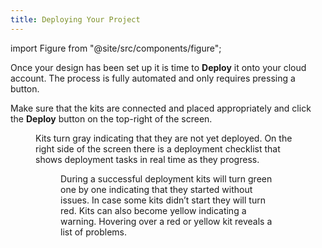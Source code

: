 ```yaml
---
title: Deploying Your Project
---
```


import Figure from "@site/src/components/figure";

Once your design has been set up it is time to **Deploy** it onto your cloud account. The process is fully automated and only requires pressing a button.

Make sure that the kits are connected and placed appropriately and click the **Deploy** button on the top-right of the screen.

<Figure src="/img/docs/gui/gui31.png" />

Kits turn gray indicating that they are not yet deployed. On the right side of the screen there is a deployment checklist that shows deployment tasks in real time as they progress.

<Figure src="/img/docs/gui/gui32.png" />

During a successful deployment kits will turn green one by one indicating that they started without issues. In case some kits didn’t start they will turn red. Kits can also become yellow indicating a warning. Hovering over a red or yellow kit reveals a list of problems.

<Figure src="/img/docs/gui/gui3.png" />